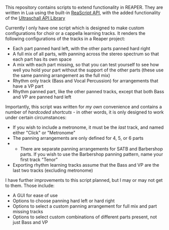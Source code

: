 This repository contains scripts to extend functionality in REAPER.
They are written in Lua using the built-in [ReaScript API](https://www.reaper.fm/sdk/reascript/reascript.php), with the added functionality of the [Ultraschall API Library](https://mespotin.uber.space/Ultraschall/US_Api_Introduction_and_Concepts.html)

Currently I only have one script which is designed to make custom configurations for choir or a cappella learning tracks. It renders the following configurations of the tracks in a Reaper project:
- Each part panned hard left, with the other parts panned hard right
- A full mix of all parts, with panning across the stereo spectrum so that each part has its own space
- A mix with each part missing, so that you can test yourself to see how well you hold your part without the support of the other parts (these use the same panning arrangement as the full mix)
- Rhythm only track (Bass and Vocal Percussion) for arrangements that have a VP part
- Rhythm panned part, like the other panned tracks, except that both Bass and VP are panned hard left

Importantly, this script was written for _my own_ convenience and contains a number of _hardcoded shortcuts_ - in other words, it is only designed to work under certain circumstances:
- If you wish to include a metronome, it must be the _last_ track, and named either "Click" or "Metronome"
- The panning arrangements are only defined for 4, 5, or 6 parts
- - There are separate panning arrangements for SATB and Barbershop parts. If you wish to use the Barbershop panning pattern, name your first track "Tenor"
- Exporting rhythm learning tracks assume that the Bass and VP are the last two tracks (excluding metronome)

I have further improvements to this script planned, but I may or may not get to them. Those include:
- A GUI for ease of use
- Options to choose panning hard left or hard right
- Options to select a custom panning arrangement for full mix and part missing tracks
- Options to select custom combinations of different parts present, not just Bass and VP
